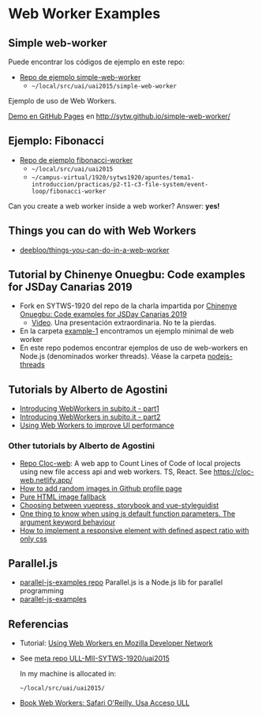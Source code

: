 # Web Worker Examples

## Simple web-worker

Puede encontrar los códigos de ejemplo en este repo:

* [Repo de ejemplo simple-web-worker](https://github.com/SYTW/simple-web-worker)
  * `~/local/src/uai/uai2015/simple-web-worker`

Ejemplo de uso de Web Workers.

[Demo en GitHub Pages](http://sytw.github.io/simple-web-worker/) en http://sytw.github.io/simple-web-worker/

## Ejemplo: Fibonacci


* [Repo de ejemplo fibonacci-worker](https://github.com/ULL-MII-SYTWS-1920/fibonacci-worker)
  * `~/local/src/uai/uai2015`
  * `~/campus-virtual/1920/sytws1920/apuntes/tema1-introduccion/practicas/p2-t1-c3-file-system/event-loop/fibonacci-worker`

Can you create a web worker inside a web worker? Answer: **yes!**

## Things you can do with Web Workers

* [deebloo/things-you-can-do-in-a-web-worker](https://github.com/deebloo/things-you-can-do-in-a-web-worker)


## Tutorial by Chinenye Onuegbu: Code examples for JSDay Canarias 2019

* Fork en SYTWS-1920 del repo de la charla impartida por [Chinenye Onuegbu: Code examples for JSDay Canarias 2019](https://github.com/ULL-MII-SYTWS-1920/jsday-canarias-2019-examples-multithreading)
  * [Video](https://youtu.be/YYfhuudsfFM). Una presentación extraordinaria. No te la pierdas.
* En la carpeta [example-1](https://github.com/ULL-MII-SYTWS-1920/jsday-canarias-2019-examples-multithreading/tree/master/talk/example-1) encontramos un ejemplo minimal de web worker
* En este repo podemos encontrar ejemplos de uso de web-workers en Node.js (denominados worker threads). Véase la carpeta [nodejs-threads](https://github.com/ULL-MII-SYTWS-1920/jsday-canarias-2019-examples-multithreading/tree/master/nodejs-threads)

## Tutorials by Alberto de Agostini

*   [Introducing WebWorkers in subito.it - part1](https://medium.com/adevinta-tech-blog/introducing-web-workers-to-improve-subito-it-performance-part-1-baac8ee5b09e)
*   [Introducing WebWorkers in subito.it - part2](https://medium.com/adevinta-tech-blog/introducing-web-workers-to-improve-subito-it-performance-part-2-92bcfed8a62)
*   [Using Web Workers to improve UI performance](https://medium.com/thron-tech/web-workers-to-improve-ui-performance-a409a0714d92)

### Other tutorials by Alberto de Agostini

* [Repo Cloc-web](https://github.com/albertodeago/cloc-web/): A web app to Count Lines of Code of local projects using new file access api and web workers. TS, React. See <https://cloc-web.netlify.app/>
*   [How to add random images in Github profile page](https://medium.com/@albertodeagostini.dev/74aedf268464)
*   [Pure HTML image fallback](https://dev.to/albertodeago88/html-only-image-fallback-19im)
*   [Choosing between vuepress, storybook and vue-styleguidist](https://medium.com/thron-tech/choosing-between-vuepress-storybook-and-vuestyleguidist-102ef7fa6382)
*   [One thing to know when using js default function parameters. The argument keyword behaviour](https://dev.to/albertodeago88/1-thing-to-know-when-using-js-default-function-parameters-arguments-keyword-behaviour-344h)
*   [How to implement a responsive element with defined aspect ratio with only css](https://dev.to/albertodeago88/how-to-implement-only-css-responsive-elements-with-a-certain-aspect-ratio-hpn)

## Parallel.js

* [parallel-js-examples repo](https://github.com/ULL-MII-SYTWS-1920/parallel-js-examples) Parallel.js is a Node.js lib for parallel programming
* [parallel-js-examples](https://github.com/ULL-MII-SYTWS-1920/parallel-js-examples)

## Referencias

* Tutorial: [Using Web Workers en Mozilla Developer Network](https://developer.mozilla.org/en-US/docs/Web/API/Web_Workers_API/Using_web_workers)

* See [meta repo ULL-MII-SYTWS-1920/uai2015](https://github.com/ULL-MII-SYTWS-1920/uai2015)

  In my machine is allocated in:

  ```
  ~/local/src/uai/uai2015/
  ```

* [Book Web Workers: Safari O'Reilly. Usa Acceso ULL](http://proquest.safaribooksonline.com/book/programming/javascript/9781449322120/firstchapter)



